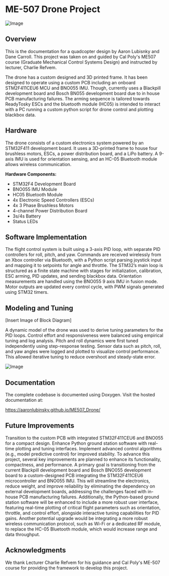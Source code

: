 # ME-507 Drone Project

![Image](https://github.com/user-attachments/assets/0bce00c2-0306-40a0-9c8e-9f046839d04f)

## Overview
This is the documentation for a quadcopter design by Aaron Lubisnky and Dane Carroll. This project was taken on and guided by Cal Poly's ME507 course (Graduate Mechanical Control Systems Design) and instructed by lecturer, Charlie Refvem.

The drone has a custom designed and 3D printed frame. It has been designed to operate using a custom PCB including an onboard STM2F411CEU6 MCU and BNO055 IMU. Though, currently uses a Blackpill development board and Bosch BN055 development board due to in house PCB manufacturing failures. The arming sequence is tailored towards ReadyTosky ESCs and the bluetooth module (HC05) is intended to interact with a PC running a custom python script for drone control and plotting blackbox data.

## Hardware
The drone consists of a custom electronics system powered by an STM32F411 development board. It uses a 3D-printed frame to house four brushless motors, ESCs, a power distribution board, and a LiPo battery. A 9-axis IMU is used for orientation sensing, and an HC-05 Bluetooth module allows wireless communication. 

**Hardware Components:**
- STM32F4 Development Board
- BNO055 IMU Module
- HC05 Bluetooth Module
- 4x Electronic Speed Controllers (ESCs)
- 4x 3 Phase Brushless Motors
- 4-channel Power Distribution Board
- 3s/4s Battery
- Status LEDs

## Software Implementation
The flight control system is built using a 3-axis PID loop, with separate PID controllers for roll, pitch, and yaw. Commands are received wirelessly from an Xbox controller via Bluetooth, with a Python script parsing joystick input and mapping it to setpoints for angle and throttle. The STM32’s main loop is structured as a finite state machine with stages for initialization, calibration, ESC arming, PID updates, and sending blackbox data. Orientation measurements are handled using the BNO055 9 axis IMU in fusion mode. Motor outputs are updated every control cycle, with PWM signals generated using STM32 timers. 

## Modeling and Tuning
[Insert Image of Block Diagram]

A dynamic model of the drone was used to derive tuning parameters for the PID loops. Control effort and responsiveness were balanced using empirical tuning and log analysis. Pitch and roll dynamics were first tuned independently using step-response testing. Sensor data such as pitch, roll, and yaw angles were logged and plotted to visualize control performance. This allowed iterative tuning to reduce overshoot and steady-state error.

![Image](https://github.com/user-attachments/assets/787cf0c6-adaf-4d6b-9fd1-31b2936815f2)

## Documentation
The complete codebase is documented using Doxygen. Visit the hosted documentation at:

https://aaronlubinsky.github.io/ME507_Drone/

## Future Improvements
Transition to the custom PCB with integrated STM32F411CEU6 and BNO055 for a compact design.
Enhance Python ground station software with real-time plotting and tuning interfaces.
Implement advanced control algorithms (e.g., model predictive control) for improved stability.
To advance this project, several key improvements are planned to enhance its functionality, compactness, and performance. A primary goal is transitioning from the current Blackpill development board and Bosch BNO055 development board to a custom-designed PCB integrating the STM32F411CEU6 microcontroller and BNO055 IMU. This will streamline the electronics, reduce weight, and improve reliability by eliminating the dependency on external development boards, addressing the challenges faced with in-house PCB manufacturing failures. Additionally, the Python-based ground station software will be enhanced to include a more robust user interface, featuring real-time plotting of critical flight parameters such as orientation, throttle, and control effort, alongside interactive tuning capabilities for PID gains. Another potential upgrade would be integrating a more robust wireless communication protocol, such as Wi-Fi or a dedicated RF module, to replace the HC-05 Bluetooth module, which would increase range and data throughput.

## Acknowledgments
We thank Lecturer Charlie Refvem for his guidance and Cal Poly's ME-507 course for providing the framework to develop this project.
